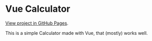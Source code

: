 # Vue Calculator
[View project in GitHub Pages](https://joshpickardme.github.io/Vue-Calculator/).

This is a simple Calculator made with Vue, that (mostly) works well.
